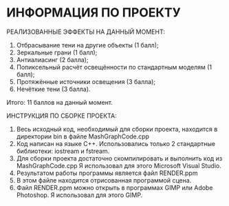 # ИНФОРМАЦИЯ ПО ПРОЕКТУ

РЕАЛИЗОВАННЫЕ ЭФФЕКТЫ НА ДАННЫЙ МОМЕНТ:
1) Отбрасывание тени на другие объекты (1 балл);
2) Зеркальные грани (1 балл);
3) Антиалиасинг (2 балла);
4) Попиксельный расчёт освещённости по стандартным моделям (1 балл);
5) Протяжённые источники освещения (3 балла);
6) Нечёткие тени (3 балла).

Итого: 11 баллов на данный момент.

ИНСТРУКЦИЯ ПО СБОРКЕ ПРОЕКТА:
1) Весь исходный код, необходимый для сборки проекта, находится в директории bin в файле MashGraphCode.cpp
2) Код написан на языке С++. Использовались только 2 стандартные библиотеки: iostream и fstream.
3) Для сборки проекта достаточно скомпилировать и выполнить код из MashGraphCode.cpp
   Я использовал для этого Microsoft Visual Studio.
4) Результатом работы программы является файл RENDER.ppm  
5) В этом файле находится отрисованная программой сцена.
6) Файл RENDER.ppm можно открыть в программах GIMP или Adobe Photoshop.
   Я использовал для этого GIMP.
